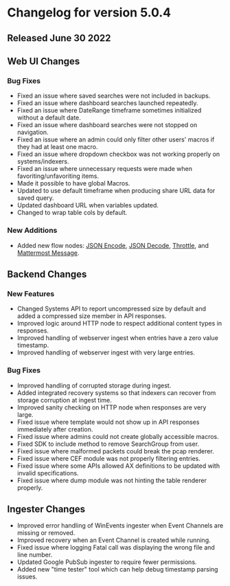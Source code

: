 # Changelog for version 5.0.4

## Released June 30 2022

## Web UI Changes

### Bug Fixes

* Fixed an issue where saved searches were not included in backups.
* Fixed an issue where dashboard searches launched repeatedly.
* Fixed an issue where DateRange timeframe sometimes initialized without a default date.
* Fixed an issue where dashboard searches were not stopped on navigation.
* Fixed an issue where an admin could only filter other users' macros if they had at least one macro.
* Fixed an issue where dropdown checkbox was not working properly on systems/indexers.
* Fixed an issue where unnecessary requests were made when favoriting/unfavoriting items.
* Made it possible to have global Macros.
* Updated to use default timeframe when producing share URL data for saved query.
* Updated dashboard URL when variables updated.
* Changed to wrap table cols by default.


### New Additions

* Added new flow nodes: [JSON Encode](/flows/nodes/json), [JSON Decode](/flows/nodes/json), [Throttle](/flows/nodes/throttle), and [Mattermost Message](/flows/nodes/mattermost).

## Backend Changes

### New Features
* Changed Systems API to report uncompressed size by default and added a compressed size member in API responses.
* Improved logic around HTTP node to respect additional content types in responses.
* Improved handling of webserver ingest when entries have a zero value timestamp.
* Improved handling of webserver ingest with very large entries.

### Bug Fixes

* Improved handling of corrupted storage during ingest.
* Added integrated recovery systems so that indexers can recover from storage corruption at ingest time.
* Improved sanity checking on HTTP node when responses are very large.
* Fixed issue where template would not show up in API responses immediately after creation.
* Fixed issue where admins could not create globally accessible macros.
* Fixed SDK to include method to remove SearchGroup from user.
* Fixed issue where malformed packets could break the pcap renderer.
* Fixed issue where CEF module was not properly filtering entries.
* Fixed issue where some APIs allowed AX definitions to be updated with invalid specifications.
* Fixed issue where dump module was not hinting the table renderer properly.

## Ingester Changes

* Improved error handling of WinEvents ingester when Event Channels are missing or removed.
* Improved recovery when an Event Channel is created while running.
* Fixed issue where logging Fatal call was displaying the wrong file and line number.
* Updated Google PubSub ingester to require fewer permissions.
* Added new "time tester" tool which can help debug timestamp parsing issues.

